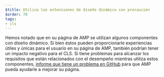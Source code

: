 ```yaml
---
$title: Utilice las extensiones de diseño dinámico con precaución
$order: 70
tags:
- cls
---
```


Hemos notado que en su página de AMP se utilizan algunos componentes con diseño dinámico. Si bien éstos pueden proporcionarle experiencias útiles y únicas para el usuario en su página de AMP, también podrían tener un impacto negativo para el CLS. Si tiene problemas para alcanzar los requisitos que están relacionados con el desempeño mientras utiliza estos componentes, [informe que tiene un problema en GitHub](https://github.com/ampproject/amphtml/issues/new?assignees=&labels=Type%3A+Page+experience&template=page-experience.md&title=Page+experience+issue) para que AMP pueda ayudarle a mejorar su página.
